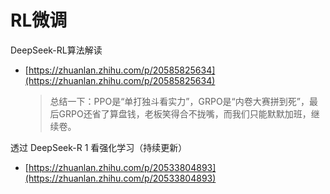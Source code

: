 # RL微调
DeepSeek-RL算法解读

*   [https://zhuanlan.zhihu.com/p/20585825634](https://zhuanlan.zhihu.com/p/20585825634)
    
    > 总结一下：PPO是“单打独斗看实力”，GRPO是“内卷大赛拼到死”，最后GRPO还省了算盘钱，老板笑得合不拢嘴，而我们只能默默加班，继续卷。
    

透过 DeepSeek-R 1 看强化学习（持续更新）

*   [https://zhuanlan.zhihu.com/p/20533804893](https://zhuanlan.zhihu.com/p/20533804893)